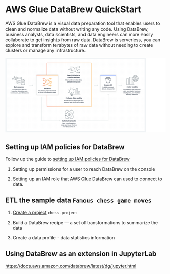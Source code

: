 # AWS Glue DataBrew QuickStart
AWS Glue DataBrew is a visual data preparation tool that enables users to clean and normalize data without writing any code. 
Using DataBrew, business analysts, data scientists, and data engineers can more easily collaborate to get insights from raw data. DataBrew is serverless, you can explore and transform terabytes of raw data without needing to create clusters or manage any infrastructure. 

![databrew-overview-diagram.png](image/databrew-overview-diagram.png)

## Setting up IAM policies for DataBrew
Follow up the guide to [setting up IAM policies for DataBrew](https://docs.aws.amazon.com/databrew/latest/dg/setting-up-iam-policies-for-databrew.html)

1. Setting up permissions for a user to reach DataBrew on the console

2. Setting up an IAM role that AWS Glue DataBrew can used to connect to data. 

## ETL the sample data `Famous chess game moves`
1. [Create a project](https://docs.aws.amazon.com/databrew/latest/dg/getting-started.html) `chess-project`

2. Build a DataBrew recipe — a set of transformations to summarize the data

3. Create a data profile - data statistics information



## Using DataBrew as an extension in JupyterLab
https://docs.aws.amazon.com/databrew/latest/dg/jupyter.html